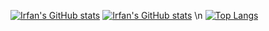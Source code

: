 [![Irfan's GitHub stats](https://github-readme-stats.vercel.app/api?username=Irfan-Firosh&show_icons=true&theme=dracula&bg_color=00000000#gh-dark-mode-only)](https://github.com/Irfan-Firosh/github-readme-stats#gh-dark-mode-only)
[![Irfan's GitHub stats](https://github-readme-stats.vercel.app/api?username=Irfan-Firosh&show_icons=true&theme=default&bg_color=00000000#gh-light-mode-only)](https://github.com/Irfan-Firosh/github-readme-stats#gh-light-mode-only)
\n
[![Top Langs](https://github-readme-stats.vercel.app/api/top-langs/?username=Irfan-Firosh&layout=compact)](https://github.com/Irfan-Firosh/github-readme-stats)
